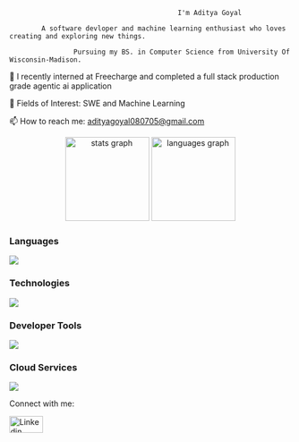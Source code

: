                                               I'm Aditya Goyal
                                      
            A software devloper and machine learning enthusiast who loves creating and exploring new things.

                    Pursuing my BS. in Computer Science from University Of Wisconsin-Madison.


🔭 I recently interned at Freecharge and completed a full stack production grade agentic ai application

🌱 Fields of Interest: SWE and Machine Learning

📫 How to reach me: adityagoyal080705@gmail.com


<div align="center">
  <img src="https://github-readme-stats.vercel.app/api?username=AdiistheGoat&hide_title=false&hide_rank=false&show_icons=true&include_all_commits=true&count_private=true&disable_animations=false&theme=dracula&locale=en&hide_border=false" height="150" alt="stats graph"  />
  <img src="https://github-readme-stats.vercel.app/api/top-langs?username=AdiistheGoat&locale=en&hide_title=false&layout=compact&card_width=320&langs_count=5&theme=dracula&hide_border=false" height="150" alt="languages graph"  />
</div>


<h3>Languages</h3>
<p>
  <a href="https://skillicons.dev">
    <img src="https://skillicons.dev/icons?i=python,java,html,css,mysql" />
  </a>
</p>

<h3>Technologies</h3>
<p>
  <a href="https://skillicons.dev">
    <img src="https://skillicons.dev/icons?i=sklearn,pytorch,flask,fastapi,redis,kafka,opencv,postgres,sqlite" />
  </a>
</p>

<h3>Developer Tools</h3>
<p>
  <a href="https://skillicons.dev">
    <img src="https://skillicons.dev/icons?i=vscode,postman,docker,github,eclipse,anaconda&theme=dark" />
  </a>
</p>

<h3>Cloud Services</h3>
<p>
  <a href="https://skillicons.dev">
    <img src="https://skillicons.dev/icons?i=aws,gcp&theme=dark" />
  </a>
</p>

Connect with me:

[<img src="https://raw.githubusercontent.com/rahuldkjain/github-profile-readme-generator/master/src/images/icons/Social/linked-in-alt.svg" alt="Linkedin" width="60" height="30">
](https://www.linkedin.com/in/aditya-goyal-aa0288213/)
